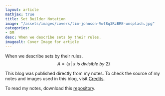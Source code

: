```yaml
---
layout: article
mathjax: true
title: Set Builder Notation
image: "/assets/images/covers/tim-johnson-Vwf8q3RzBRE-unsplash.jpg"
categories:
- DM
desc: When we describe sets by their rules. 
imagealt: Cover Image for article
---
```


When we describe sets by their rules.
$$A = \{ x |\  x\ is\ divisible\ by\ 2 \}$$





















































































































































































































































































































































































































This blog was published directly from my notes.
To check the source of my notes and images used in this blog, visit <a href="/credits.html" target="_blank">Credits</a>.

To read my notes, download this <a href="https://github.com/bovem/CS" target="blank">repository</a>.